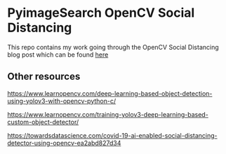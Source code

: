 # PyimageSearch OpenCV Social Distancing

This repo contains my work going through the OpenCV Social Distancing blog post which can be found [here](https://www.pyimagesearch.com/2020/06/01/opencv-social-distancing-detector/)

## Other resources

https://www.learnopencv.com/deep-learning-based-object-detection-using-yolov3-with-opencv-python-c/

https://www.learnopencv.com/training-yolov3-deep-learning-based-custom-object-detector/

https://towardsdatascience.com/covid-19-ai-enabled-social-distancing-detector-using-opencv-ea2abd827d34

